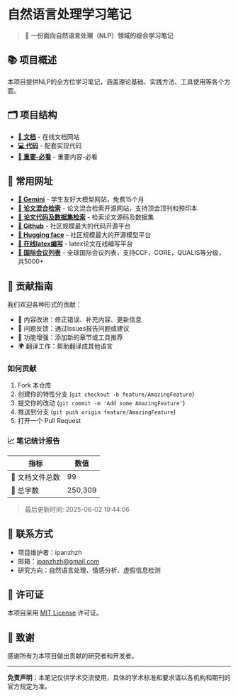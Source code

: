 # 自然语言处理学习笔记

> 📖 **一份面向自然语言处理（NLP）领域的综合学习笔记**

## 📚 项目概述

本项目提供NLP的全方位学习笔记，涵盖理论基础、实践方法、工具使用等各个方面。

## 🗂️ 项目结构

- **[📖 文档](https://panzhzh.github.io/nlp-learning-research-guide/#/docs/)** - 在线文档网站
- **[💻 代码](https://panzhzh.github.io/nlp-learning-research-guide/#/code_docs/)** - 配套实现代码
- **[🔗 重要-必看](https://panzhzh.github.io/nlp-learning-research-guide/#/docs/important/)** - 重要内容-必看

## 🚀 常用网址

- **[📖 Gemini](https://gemini.google.com/app)** - 学生友好大模型网站，免费15个月
- **[📖 论文混合检索](https://axsight.top/survey)** - 论文混合检索开源网站，支持顶会顶刊和预印本
- **[📖 论文代码及数据集检索](https://paperswithcode.com/)** - 检索论文源码及数据集
- **[📖 Github](https://github.com/)** - 社区规模最大的代码开源平台
- **[📖 Hugging face](https://huggingface.co/)** - 社区规模最大的开源模型平台
- **[📖 在线latex编写](https://www.overleaf.com)** - latex论文在线编写平台
- **[📖 国际会议列表](https://www.myhuiban.com/)** - 全球国际会议列表，支持CCF，CORE，QUALIS等分级，共5000+

## 🤝 贡献指南

我们欢迎各种形式的贡献：

- 📝 内容改进：修正错误、补充内容、更新信息
- 🐛 问题反馈：通过Issues报告问题或建议
- 🔧 功能增强：添加新的章节或工具推荐
- 🌍 翻译工作：帮助翻译成其他语言

### 如何贡献

1. Fork 本仓库
2. 创建你的特性分支 (`git checkout -b feature/AmazingFeature`)
3. 提交你的改动 (`git commit -m 'Add some AmazingFeature'`)
4. 推送到分支 (`git push origin feature/AmazingFeature`)
5. 打开一个 Pull Request

### 📈 笔记统计报告

| 指标 | 数值 |
|------|------|
| 📁 文档文件总数 | 99 |
| 📝 总字数 | 250,309 |

> 最后更新时间: 2025-06-02 19:44:06

## 📧 联系方式

- 项目维护者：ipanzhzh
- 邮箱：ipanzhzh@gmail.com
- 研究方向：自然语言处理、情感分析、虚假信息检测

## 📄 许可证

本项目采用 [MIT License](LICENSE) 许可证。

## 🙏 致谢

感谢所有为本项目做出贡献的研究者和开发者。

---

**免责声明**：本笔记仅供学术交流使用，具体的学术标准和要求请以各机构和期刊的官方规定为准。